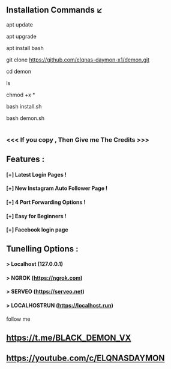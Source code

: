 



# 
# 
## Installation Commands ↙️
  
apt update 


apt upgrade 

apt install bash



git clone https://github.com/elqnas-daymon-x1/demon.git


cd demon

ls


chmod +x *



bash install.sh


bash demon.sh






# ##
### <<< If you copy , Then Give me The Credits >>>

## Features :
#### [+] Latest Login Pages !
#### [+] New Instagram Auto Follower Page !
#### [+] 4 Port Forwarding Options !
#### [+] Easy for Beginners !
#### [+] Facebook login page 
## Tunelling Options :
#### > Localhost (127.0.0.1)
#### > NGROK (https://ngrok.com)
#### > SERVEO (https://serveo.net)
#### > LOCALHOSTRUN (https://localhost.run)
 



follow me 
##   https://t.me/BLACK_DEMON_VX

##   https://youtube.com/c/ELQNASDAYMON





